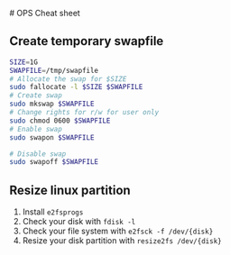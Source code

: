 # OPS Cheat sheet

## Create temporary swapfile

```sh
SIZE=1G
SWAPFILE=/tmp/swapfile
# Allocate the swap for $SIZE
sudo fallocate -l $SIZE $SWAPFILE
# Create swap
sudo mkswap $SWAPFILE
# Change rights for r/w for user only
sudo chmod 0600 $SWAPFILE
# Enable swap
sudo swapon $SWAPFILE
```

```sh
# Disable swap
sudo swapoff $SWAPFILE
```

## Resize linux partition

1.  Install `e2fsprogs`
2.  Check your disk with `fdisk -l`
3.  Check your file system with `e2fsck -f /dev/{disk}`
4.  Resize your disk partition with `resize2fs /dev/{disk}`